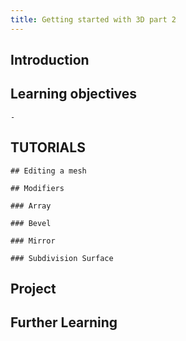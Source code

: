 ```yaml
---
title: Getting started with 3D part 2
---
```


## Introduction

## Learning objectives
    - 

## TUTORIALS
    ## Editing a mesh

    ## Modifiers

    ### Array

    ### Bevel

    ### Mirror

    ### Subdivision Surface

## Project

## Further Learning


